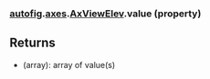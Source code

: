 ### [autofig](autofig.md).[axes](autofig.axes.md).[AxViewElev](autofig.axes.AxViewElev.md).value (property)




Returns
-----------
* (array): array of value(s)

